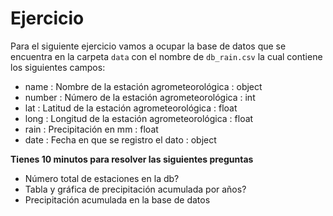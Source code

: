 # Ejercicio
Para el siguiente ejercicio vamos a ocupar la base de datos que se encuentra en la carpeta `data` con el nombre de `db_rain.csv` la cual contiene los siguientes campos:

* name   : Nombre de la estación agrometeorológica    : object
* number : Número de la estación agrometeorológica    : int
* lat    : Latitud de la estación agrometeorológica   : float
* long   : Longitud de la estación agrometeorológica  : float
* rain   : Precipitación en mm                        : float
* date   : Fecha en que se registro el dato           : object

**Tienes 10 minutos para resolver las siguientes preguntas**

* Número total de estaciones en la db?
* Tabla y gráfica de precipitación acumulada por años?
* Precipitación acumulada en la base de datos
